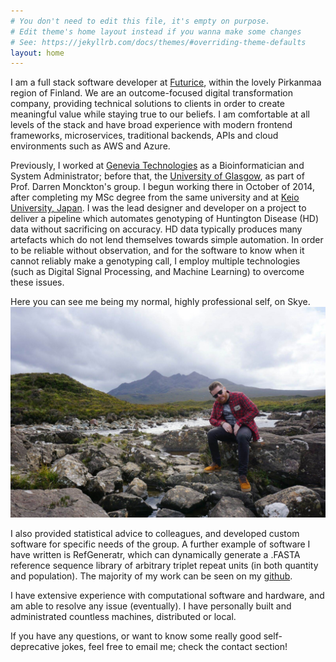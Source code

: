 ```yaml
---
# You don't need to edit this file, it's empty on purpose.
# Edit theme's home layout instead if you wanna make some changes
# See: https://jekyllrb.com/docs/themes/#overriding-theme-defaults
layout: home
---
```


I am a full stack software developer at [Futurice](https://www.futurice.com), within the lovely Pirkanmaa region of Finland. We are an outcome-focused digital transformation company, providing technical solutions to clients in order to create meaningful value while staying true to our beliefs. I am comfortable at all levels of the stack and have broad experience with modern frontend frameworks, microservices, traditional backends, APIs and cloud environments such as AWS and Azure.

Previously, I worked at [Genevia Technologies](https://www.geneviatechnologies.com) as a Bioinformatician and System Administrator; before that, the [University of Glasgow](http://www.gla.ac.uk/), as part of Prof. Darren Monckton's group. I begun working there in October of 2014, after completing my MSc degree from the same university and at [Keio University, Japan](https://www.keio.ac.jp/en/). I was the lead designer and developer on a project to deliver a pipeline which automates genotyping of Huntington Disease (HD) data without sacrificing on accuracy. HD data typically produces many artefacts which do not lend themselves towards simple automation. In order to be reliable without observation, and for the software to know when it cannot reliably make a genotyping call, I employ multiple technologies (such as Digital Signal Processing, and Machine Learning) to overcome these issues.

Here you can see me being my normal, highly professional self, on Skye.
<img src="/assets/1.jpg" alt="Me"/>

I also provided statistical advice to colleagues, and developed custom software for specific needs of the group. A further example of software I have written is RefGeneratr, which can dynamically generate a .FASTA reference sequence library of arbitrary triplet repeat units (in both quantity and population). The majority of my work can be seen on my [github](https://github.com/helloabunai).

I have extensive experience with computational software and hardware, and am able to resolve any issue (eventually). I have personally built and administrated countless machines, distributed or local.

If you have any questions, or want to know some really good self-deprecative jokes, feel free to email me; check the contact section!

